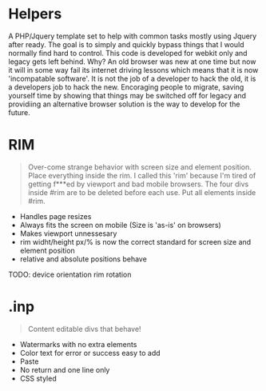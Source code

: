 Helpers
=======

A PHP/Jquery template set to help with common tasks mostly using Jquery after ready. The goal is to simply and quickly bypass things that I would normally find hard to control. This code is developed for webkit only and legacy gets left behind. Why? An old browser was new at one time but now it will in some way fail its internet driving lessons which means that it is now 'incompatable software'. It is not the job of a developer to hack the old, it is a developers job to hack the new.
Encoraging people to migrate, saving yourself time by showing that things may be switched off for legacy and providiing an alternative browser solution is the way to develop for the future.

RIM
===

> Over-come strange behavior with screen size and element position. Place everything inside
> the rim. I called this 'rim' because I'm tired of getting f***ed by viewport and bad mobile browsers.
> The four divs inside #rim are to be deleted before each use. Put all elements inside #rim.

- Handles page resizes
- Always fits the screen on mobile (Size is 'as-is' on browsers)
- Makes viewport unnessesary
- rim widht/height px/% is now the correct standard for screen size and element position
- relative and absolute positions behave

TODO: device orientation rim rotation

.inp
====

> Content editable divs that behave!

- Watermarks with no extra elements
- Color text for error or success easy to add
- Paste
- No return and one line only
- CSS styled
